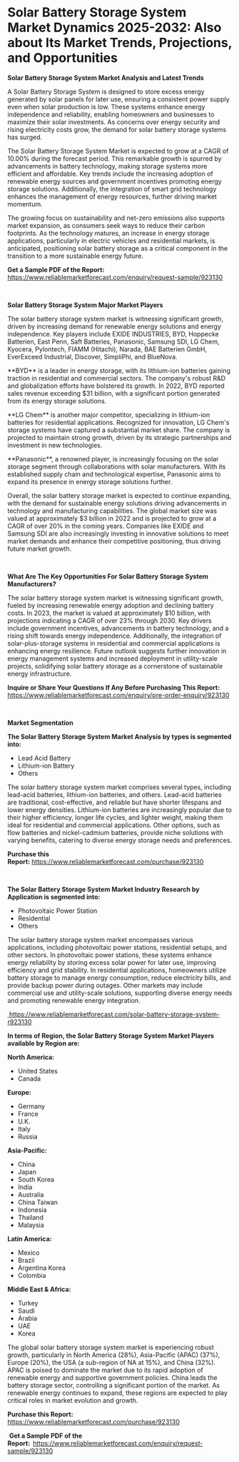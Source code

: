 <p><h1>Solar Battery Storage System Market Dynamics 2025-2032: Also about Its Market Trends, Projections, and Opportunities</h1></p><p><strong>Solar Battery Storage System Market Analysis and Latest Trends</strong></p>
<p><p>A Solar Battery Storage System is designed to store excess energy generated by solar panels for later use, ensuring a consistent power supply even when solar production is low. These systems enhance energy independence and reliability, enabling homeowners and businesses to maximize their solar investments. As concerns over energy security and rising electricity costs grow, the demand for solar battery storage systems has surged.</p><p>The Solar Battery Storage System Market is expected to grow at a CAGR of 10.00% during the forecast period. This remarkable growth is spurred by advancements in battery technology, making storage systems more efficient and affordable. Key trends include the increasing adoption of renewable energy sources and government incentives promoting energy storage solutions. Additionally, the integration of smart grid technology enhances the management of energy resources, further driving market momentum.</p><p>The growing focus on sustainability and net-zero emissions also supports market expansion, as consumers seek ways to reduce their carbon footprints. As the technology matures, an increase in energy storage applications, particularly in electric vehicles and residential markets, is anticipated, positioning solar battery storage as a critical component in the transition to a more sustainable energy future.</p></p>
<p><strong>Get a Sample PDF of the Report:&nbsp;</strong> <a href="https://www.reliablemarketforecast.com/enquiry/request-sample/923130?utm_campaign=3166&utm_medium=2&utm_source=Github&utm_content=ia&utm_term=16042025&utm_id=solar-battery-storage-system">https://www.reliablemarketforecast.com/enquiry/request-sample/923130</a></p>
<p>&nbsp;</p>
<p><strong>Solar Battery Storage System Major Market Players</strong></p>
<p><p>The solar battery storage system market is witnessing significant growth, driven by increasing demand for renewable energy solutions and energy independence. Key players include EXIDE INDUSTRIES, BYD, Hoppecke Batterien, East Penn, Saft Batteries, Panasonic, Samsung SDI, LG Chem, Kyocera, Pylontech, FIAMM (Hitachi), Narada, BAE Batterien GmbH, EverExceed Industrial, Discover, SimpliPhi, and BlueNova.</p><p>**BYD** is a leader in energy storage, with its lithium-ion batteries gaining traction in residential and commercial sectors. The company's robust R&D and globalization efforts have bolstered its growth. In 2022, BYD reported sales revenue exceeding $31 billion, with a significant portion generated from its energy storage solutions.</p><p>**LG Chem** is another major competitor, specializing in lithium-ion batteries for residential applications. Recognized for innovation, LG Chem's storage systems have captured a substantial market share. The company is projected to maintain strong growth, driven by its strategic partnerships and investment in new technologies.</p><p>**Panasonic**, a renowned player, is increasingly focusing on the solar storage segment through collaborations with solar manufacturers. With its established supply chain and technological expertise, Panasonic aims to expand its presence in energy storage solutions further.</p><p>Overall, the solar battery storage market is expected to continue expanding, with the demand for sustainable energy solutions driving advancements in technology and manufacturing capabilities. The global market size was valued at approximately $3 billion in 2022 and is projected to grow at a CAGR of over 20% in the coming years. Companies like EXIDE and Samsung SDI are also increasingly investing in innovative solutions to meet market demands and enhance their competitive positioning, thus driving future market growth.</p></p>
<p>&nbsp;</p>
<p><strong>What Are The Key Opportunities For Solar Battery Storage System Manufacturers?</strong></p>
<p><p>The solar battery storage system market is witnessing significant growth, fueled by increasing renewable energy adoption and declining battery costs. In 2023, the market is valued at approximately $10 billion, with projections indicating a CAGR of over 23% through 2030. Key drivers include government incentives, advancements in battery technology, and a rising shift towards energy independence. Additionally, the integration of solar-plus-storage systems in residential and commercial applications is enhancing energy resilience. Future outlook suggests further innovation in energy management systems and increased deployment in utility-scale projects, solidifying solar battery storage as a cornerstone of sustainable energy infrastructure.</p></p>
<p><strong>Inquire or Share Your Questions If Any Before Purchasing This Report:</strong> <a href="https://www.reliablemarketforecast.com/enquiry/pre-order-enquiry/923130?utm_campaign=3166&utm_medium=2&utm_source=Github&utm_content=ia&utm_term=16042025&utm_id=solar-battery-storage-system">https://www.reliablemarketforecast.com/enquiry/pre-order-enquiry/923130</a></p>
<p>&nbsp;</p>
<p><strong>Market Segmentation</strong></p>
<p><strong>The Solar Battery Storage System Market Analysis by types is segmented into:</strong></p>
<p><ul><li>Lead Acid Battery</li><li>Lithium-ion Battery</li><li>Others</li></ul></p>
<p><p>The solar battery storage system market comprises several types, including lead-acid batteries, lithium-ion batteries, and others. Lead-acid batteries are traditional, cost-effective, and reliable but have shorter lifespans and lower energy densities. Lithium-ion batteries are increasingly popular due to their higher efficiency, longer life cycles, and lighter weight, making them ideal for residential and commercial applications. Other options, such as flow batteries and nickel-cadmium batteries, provide niche solutions with varying benefits, catering to diverse energy storage needs and preferences.</p></p>
<p><strong>Purchase this Report:&nbsp;</strong><a href="https://www.reliablemarketforecast.com/purchase/923130?utm_campaign=3166&utm_medium=2&utm_source=Github&utm_content=ia&utm_term=16042025&utm_id=solar-battery-storage-system">https://www.reliablemarketforecast.com/purchase/923130</a></p>
<p>&nbsp;</p>
<p><strong>The Solar Battery Storage System Market Industry Research by Application is segmented into:</strong></p>
<p><ul><li>Photovoltaic Power Station</li><li>Residential</li><li>Others</li></ul></p>
<p><p>The solar battery storage system market encompasses various applications, including photovoltaic power stations, residential setups, and other sectors. In photovoltaic power stations, these systems enhance energy reliability by storing excess solar power for later use, improving efficiency and grid stability. In residential applications, homeowners utilize battery storage to manage energy consumption, reduce electricity bills, and provide backup power during outages. Other markets may include commercial use and utility-scale solutions, supporting diverse energy needs and promoting renewable energy integration.</p></p>
<p><a href="https://www.reliablemarketforecast.com/solar-battery-storage-system-r923130?utm_campaign=3166&utm_medium=2&utm_source=Github&utm_content=ia&utm_term=16042025&utm_id=solar-battery-storage-system">&nbsp;https://www.reliablemarketforecast.com/solar-battery-storage-system-r923130</a></p>
<p><strong>In terms of Region, the Solar Battery Storage System Market Players available by Region are:</strong></p>
<p>
    <p> <strong> North America: </strong>
        <ul>
            <li>United States</li>
            <li>Canada</li>
        </ul>
        </p> 
    <p> <strong> Europe: </strong>
        <ul>
            <li>Germany</li>
            <li>France</li>
            <li>U.K.</li>
            <li>Italy</li>
            <li>Russia</li>
        </ul>
        </p> 
    <p> <strong> Asia-Pacific: </strong>
        <ul>
            <li>China</li>
            <li>Japan</li>
            <li>South Korea</li>
            <li>India</li>
            <li>Australia</li>
            <li>China Taiwan</li>
            <li>Indonesia</li>
            <li>Thailand</li>
            <li>Malaysia</li>
        </ul>
        </p> 
    <p> <strong> Latin America: </strong>
        <ul>
            <li>Mexico</li>
            <li>Brazil</li>
            <li>Argentina Korea</li>
            <li>Colombia</li>
        </ul>
        </p> 
    <p> <strong> Middle East & Africa: </strong>
        <ul>
            <li>Turkey</li>
            <li>Saudi</li>
            <li>Arabia</li>
            <li>UAE</li>
            <li>Korea</li>
        </ul>
    </p>
    </p>
<p><p>The global solar battery storage system market is experiencing robust growth, particularly in North America (28%), Asia-Pacific (APAC) (37%), Europe (20%), the USA (a sub-region of NA at 15%), and China (32%). APAC is poised to dominate the market due to its rapid adoption of renewable energy and supportive government policies. China leads the battery storage sector, controlling a significant portion of the market. As renewable energy continues to expand, these regions are expected to play critical roles in market evolution and growth.</p></p>
<p><strong>Purchase this Report: </strong><a href="https://www.reliablemarketforecast.com/purchase/923130?utm_campaign=3166&utm_medium=2&utm_source=Github&utm_content=ia&utm_term=16042025&utm_id=solar-battery-storage-system">https://www.reliablemarketforecast.com/purchase/923130</a></p>
<p>&nbsp;<strong>Get a Sample PDF of the Report:&nbsp;&nbsp;</strong><a href="https://www.reliablemarketforecast.com/enquiry/request-sample/923130?utm_campaign=3166&utm_medium=2&utm_source=Github&utm_content=ia&utm_term=16042025&utm_id=solar-battery-storage-system">https://www.reliablemarketforecast.com/enquiry/request-sample/923130</a></p>
<p><strong></strong></p>
<p><p></p><p></p><p></p></p>